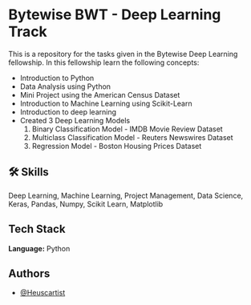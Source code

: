 # Bytewise BWT - Deep Learning Track

This is a repository for the tasks given in the Bytewise Deep Learning fellowship. In this fellowship learn the following concepts:
- Introduction to Python
- Data Analysis using Python
- Mini Project using the American Census Dataset
- Introduction to Machine Learning using Scikit-Learn
- Introduction to deep learning
- Created 3 Deep Learning Models
  1) Binary Classification Model - IMDB Movie Review Dataset
  2) Multiclass Classification Model - Reuters Newswires Dataset
  3) Regression Model - Boston Housing Prices Dataset


## 🛠 Skills
Deep Learning, Machine Learning, Project Management, Data Science, Keras, Pandas, Numpy, Scikit Learn, Matplotlib


## Tech Stack

**Language:** Python


## Authors

- [@Heuscartist](https://www.github.com/Heuscartist)
